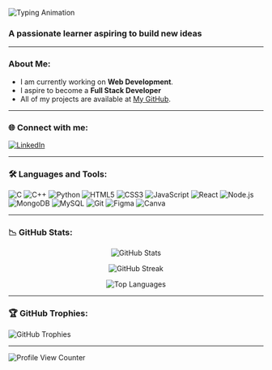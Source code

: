 <p>
  <img src="https://readme-typing-svg.demolab.com?font=Fira+Code&size=30&duration=3000&pause=500&color=00FF00&center=false&vCenter=true&width=600&height=50&lines=Hi+%F0%9F%91%8B%2C+I'm+Arshiya+Chauhan;Welcome+to+my+GitHub+Profile!" alt="Typing Animation" />
</p>


<h3>A passionate learner aspiring to build new ideas</h3>

--- 

### About Me:

- I am currently working on **Web Development**.
- I aspire to become a **Full Stack Developer**
- All of my projects are available at [My GitHub](https://github.com/arshiyachauhan).

---

### 🌐 Connect with me:
[![LinkedIn](https://img.shields.io/badge/LinkedIn-%230077B5.svg?style=for-the-badge&logo=linkedin&logoColor=white)](https://www.linkedin.com/in/arshiya-chauhan6/)

---

### 🛠️ Languages and Tools:

![C](https://img.shields.io/badge/C-%2300599C.svg?style=for-the-badge&logo=c&logoColor=white)
![C++](https://img.shields.io/badge/C++-%2300599C.svg?style=for-the-badge&logo=c%2B%2B&logoColor=white)
![Python](https://img.shields.io/badge/Python-3670A0?style=for-the-badge&logo=python&logoColor=ffdd54)
![HTML5](https://img.shields.io/badge/HTML5-%23E34F26.svg?style=for-the-badge&logo=html5&logoColor=white)
![CSS3](https://img.shields.io/badge/CSS3-%231572B6.svg?style=for-the-badge&logo=css3&logoColor=white)
![JavaScript](https://img.shields.io/badge/JavaScript-%23F7DF1E.svg?style=for-the-badge&logo=javascript&logoColor=black)
![React](https://img.shields.io/badge/React-%2320232a.svg?style=for-the-badge&logo=react&logoColor=%2361DAFB)
![Node.js](https://img.shields.io/badge/Node.js-%23339933.svg?style=for-the-badge&logo=nodedotjs&logoColor=white)
![MongoDB](https://img.shields.io/badge/MongoDB-%2347A248.svg?style=for-the-badge&logo=mongodb&logoColor=white)
![MySQL](https://img.shields.io/badge/MySQL-%2300f.svg?style=for-the-badge&logo=mysql&logoColor=white)
![Git](https://img.shields.io/badge/Git-%23F05033.svg?style=for-the-badge&logo=git&logoColor=white)
![Figma](https://img.shields.io/badge/Figma-%23F24E1E.svg?style=for-the-badge&logo=figma&logoColor=white)
![Canva](https://img.shields.io/badge/Canva-%2300C4CC.svg?style=for-the-badge&logo=canva&logoColor=white)


---

### 📉 GitHub Stats:

<p align="center">
  <img src="https://github-readme-stats.vercel.app/api?username=arshiyachauhan&show_icons=true&theme=dark" alt="GitHub Stats" />
</p>

<p align="center">
  <img src="https://github-readme-streak-stats.demolab.com?user=arshiyachauhan&theme=dark" alt="GitHub Streak" />
</p>

<p align="center">
  <img src="https://github-readme-stats.vercel.app/api/top-langs/?username=arshiyachauhan&layout=compact&theme=dark" alt="Top Languages" />
</p>


---

### 🏆 GitHub Trophies:

<p>
  <img src="https://github-profile-trophy.vercel.app/?username=arshiyachauhan&theme=onestar" alt="GitHub Trophies" />
</p>

---

<p>
  <img src="https://komarev.com/ghpvc/?username=arshiya&label=Profile%20views&color=0e75b6&style=flat" alt="Profile View Counter" />
</p>



